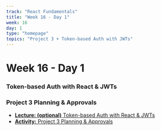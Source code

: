 ```yaml
---
track: "React Fundamentals"
title: "Week 16 - Day 1"
week: 16
day: 1
type: "homepage"
topics: "Project 3 + Token-based Auth with JWTs"
---
```



# Week 16 - Day 1

### Token-based Auth with React & JWTs
### Project 3 Planning & Approvals

- [**Lecture: (optional)** Token-based Auth with React & JWTs](/react-fundamentals/week-16/day-1/lecture-materials/token-based-auth-with-react-and-jwts)
- [**Activity:** Project 3 Planning & Approvals](/unit-projects/unit-three-project-requirements)